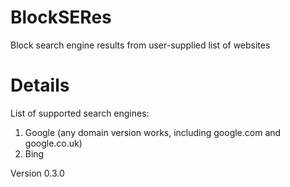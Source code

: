 # BlockSERes
Block search engine results from user-supplied list of websites

# Details
List of supported search engines:
1) Google (any domain version works, including google.com and google.co.uk)
2) Bing

Version 0.3.0

